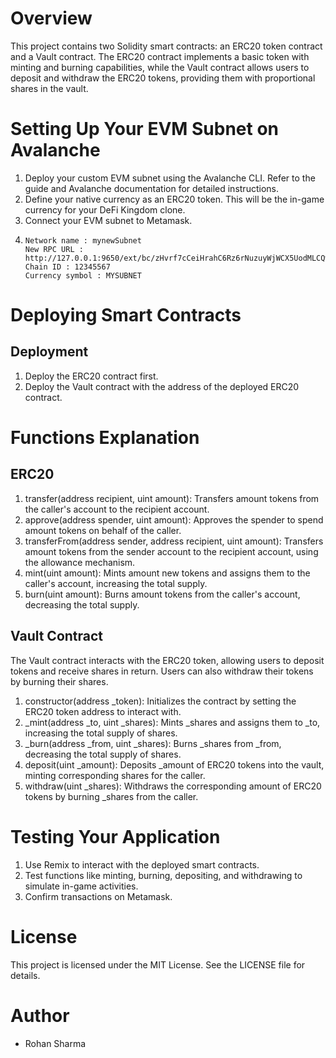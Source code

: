 # Overview
This project contains two Solidity smart contracts: an ERC20 token contract and a Vault contract. The ERC20 contract implements a basic token with minting and burning capabilities, while the Vault contract allows users to deposit and withdraw the ERC20 tokens, providing them with proportional shares in the vault.
# Setting Up Your EVM Subnet on Avalanche
1. Deploy your custom EVM subnet using the Avalanche CLI. Refer to the guide and Avalanche documentation for detailed instructions.
2. Define your native currency as an ERC20 token. This will be the in-game currency for your DeFi Kingdom clone.
3. Connect your EVM subnet to Metamask.
4. ```
   Network name : mynewSubnet
   New RPC URL : http://127.0.0.1:9650/ext/bc/zHvrf7cCeiHrahC6Rz6rNuzuyWjWCX5UodMLCQwRJ1WzodJBy/rpc
   Chain ID : 12345567
   Currency symbol : MYSUBNET
   ```
# Deploying Smart Contracts
   ## Deployment
   1. Deploy the ERC20 contract first.
   2. Deploy the Vault contract with the address of the deployed ERC20 contract.
# Functions Explanation
## ERC20
1. transfer(address recipient, uint amount):
Transfers amount tokens from the caller's account to the recipient account.
2. approve(address spender, uint amount):
Approves the spender to spend amount tokens on behalf of the caller.
3. transferFrom(address sender, address recipient, uint amount):
Transfers amount tokens from the sender account to the recipient account, using the allowance mechanism.
4. mint(uint amount):
Mints amount new tokens and assigns them to the caller's account, increasing the total supply.
5. burn(uint amount):
Burns amount tokens from the caller's account, decreasing the total supply.
## Vault Contract
The Vault contract interacts with the ERC20 token, allowing users to deposit tokens and receive shares in return. Users can also withdraw their tokens by burning their shares.
1. constructor(address _token):
Initializes the contract by setting the ERC20 token address to interact with.
2. _mint(address _to, uint _shares):
Mints _shares and assigns them to _to, increasing the total supply of shares.
3. _burn(address _from, uint _shares):
Burns _shares from _from, decreasing the total supply of shares.
4. deposit(uint _amount):
Deposits _amount of ERC20 tokens into the vault, minting corresponding shares for the caller.
5. withdraw(uint _shares):
Withdraws the corresponding amount of ERC20 tokens by burning _shares from the caller.
# Testing Your Application
1. Use Remix to interact with the deployed smart contracts.
2. Test functions like minting, burning, depositing, and withdrawing to simulate in-game activities.
3. Confirm transactions on Metamask.
# License
This project is licensed under the MIT License. See the LICENSE file for details.
# Author
* Rohan Sharma

